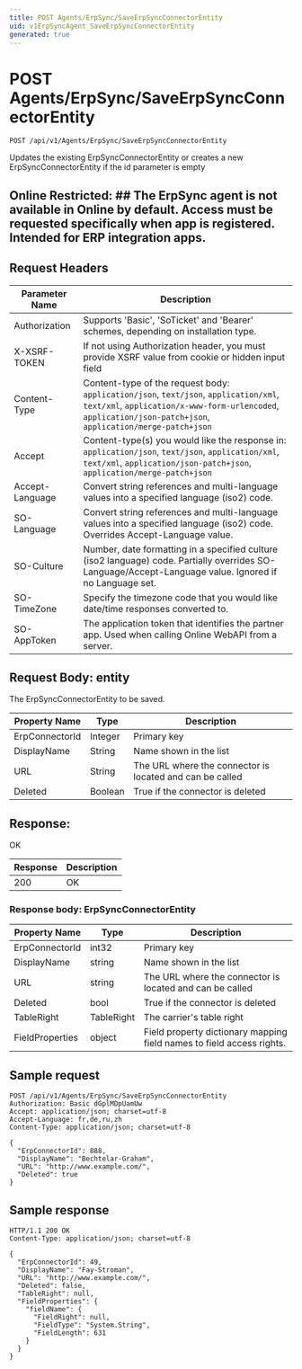 ```yaml
---
title: POST Agents/ErpSync/SaveErpSyncConnectorEntity
uid: v1ErpSyncAgent_SaveErpSyncConnectorEntity
generated: true
---
```


# POST Agents/ErpSync/SaveErpSyncConnectorEntity

```http
POST /api/v1/Agents/ErpSync/SaveErpSyncConnectorEntity
```

Updates the existing ErpSyncConnectorEntity or creates a new ErpSyncConnectorEntity if the id parameter is empty


## Online Restricted: ## The ErpSync agent is not available in Online by default. Access must be requested specifically when app is registered. Intended for ERP integration apps.







## Request Headers

| Parameter Name | Description |
|----------------|-------------|
| Authorization  | Supports 'Basic', 'SoTicket' and 'Bearer' schemes, depending on installation type. |
| X-XSRF-TOKEN   | If not using Authorization header, you must provide XSRF value from cookie or hidden input field |
| Content-Type | Content-type of the request body: `application/json`, `text/json`, `application/xml`, `text/xml`, `application/x-www-form-urlencoded`, `application/json-patch+json`, `application/merge-patch+json` |
| Accept         | Content-type(s) you would like the response in: `application/json`, `text/json`, `application/xml`, `text/xml`, `application/json-patch+json`, `application/merge-patch+json` |
| Accept-Language | Convert string references and multi-language values into a specified language (iso2) code. |
| SO-Language | Convert string references and multi-language values into a specified language (iso2) code. Overrides Accept-Language value. |
| SO-Culture | Number, date formatting in a specified culture (iso2 language) code. Partially overrides SO-Language/Accept-Language value. Ignored if no Language set. |
| SO-TimeZone | Specify the timezone code that you would like date/time responses converted to. |
| SO-AppToken | The application token that identifies the partner app. Used when calling Online WebAPI from a server. |

## Request Body: entity 

The ErpSyncConnectorEntity to be saved. 

| Property Name | Type |  Description |
|----------------|------|--------------|
| ErpConnectorId | Integer | Primary key |
| DisplayName | String | Name shown in the list |
| URL | String | The URL where the connector is located and can be called |
| Deleted | Boolean | True if the connector is deleted |

## Response:

OK

| Response | Description |
|----------------|-------------|
| 200 | OK |

### Response body: ErpSyncConnectorEntity

| Property Name | Type |  Description |
|----------------|------|--------------|
| ErpConnectorId | int32 | Primary key |
| DisplayName | string | Name shown in the list |
| URL | string | The URL where the connector is located and can be called |
| Deleted | bool | True if the connector is deleted |
| TableRight | TableRight | The carrier's table right |
| FieldProperties | object | Field property dictionary mapping field names to field access rights. |

## Sample request

```http!
POST /api/v1/Agents/ErpSync/SaveErpSyncConnectorEntity
Authorization: Basic dGplMDpUamUw
Accept: application/json; charset=utf-8
Accept-Language: fr,de,ru,zh
Content-Type: application/json; charset=utf-8

{
  "ErpConnectorId": 888,
  "DisplayName": "Bechtelar-Graham",
  "URL": "http://www.example.com/",
  "Deleted": true
}
```

## Sample response

```http_
HTTP/1.1 200 OK
Content-Type: application/json; charset=utf-8

{
  "ErpConnectorId": 49,
  "DisplayName": "Fay-Stroman",
  "URL": "http://www.example.com/",
  "Deleted": false,
  "TableRight": null,
  "FieldProperties": {
    "fieldName": {
      "FieldRight": null,
      "FieldType": "System.String",
      "FieldLength": 631
    }
  }
}
```